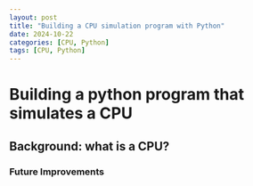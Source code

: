 ```yaml
---
layout: post
title: "Building a CPU simulation program with Python"
date: 2024-10-22
categories: [CPU, Python]
tags: [CPU, Python]
---
```



# Building a python program that simulates a CPU
## Background: what is a CPU?

### Future Improvements


